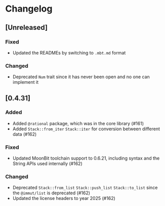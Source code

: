 # Changelog

## [Unreleased]

### Fixed

- Updated the READMEs by switching to `.mbt.md` format

### Changed

- Deprecated `Num` trait since it has never been open and no one can implement it

## [0.4.31]

### Added

- Added `@rational` package, which was in the core library (#161)
- Added `Stack::from_iter` `Stack::iter` for conversion between different data
  (#162)

### Fixed

- Updated MoonBit toolchain support to 0.6.21, including syntax and the String
  APIs used internally (#162)

### Changed

- Deprecated `Stack::from_list` `Stack::push_list` `Stack::to_list` since the
  `@immut/list` is deprecated (#162)
- Updated the license headers to year 2025 (#162)
